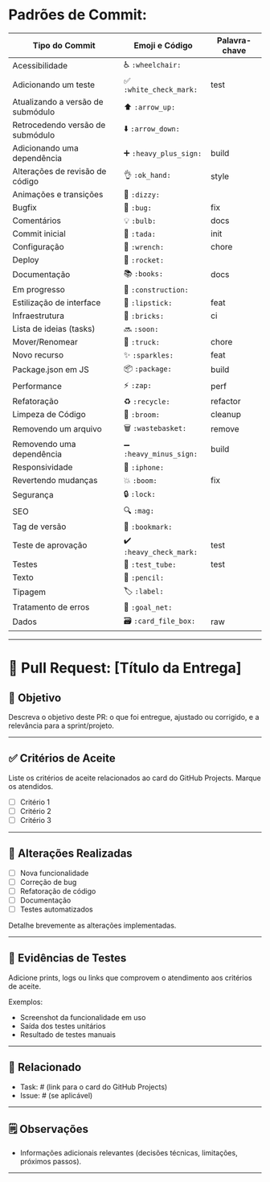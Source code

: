 # Padrões de Commit:

| Tipo do Commit                    | Emoji e Código                     | Palavra-chave |
|----------------------------------|------------------------------------|----------------|
| Acessibilidade                   | ♿ `:wheelchair:`                   |                |
| Adicionando um teste             | ✅ `:white_check_mark:`             | test           |
| Atualizando a versão de submódulo| ⬆️ `:arrow_up:`                    |                |
| Retrocedendo versão de submódulo | ⬇️ `:arrow_down:`                  |                |
| Adicionando uma dependência      | ➕ `:heavy_plus_sign:`              | build          |
| Alterações de revisão de código  | 👌 `:ok_hand:`                      | style          |
| Animações e transições           | 💫 `:dizzy:`                        |                |
| Bugfix                           | 🐛 `:bug:`                          | fix            |
| Comentários                      | 💡 `:bulb:`                         | docs           |
| Commit inicial                   | 🎉 `:tada:`                         | init           |
| Configuração                     | 🔧 `:wrench:`                       | chore          |
| Deploy                           | 🚀 `:rocket:`                       |                |
| Documentação                     | 📚 `:books:`                        | docs           |
| Em progresso                     | 🚧 `:construction:`                 |                |
| Estilização de interface         | 💄 `:lipstick:`                     | feat           |
| Infraestrutura                   | 🧱 `:bricks:`                       | ci             |
| Lista de ideias (tasks)          | 🔜 `:soon:`                         |                |
| Mover/Renomear                   | 🚚 `:truck:`                        | chore          |
| Novo recurso                     | ✨ `:sparkles:`                     | feat           |
| Package.json em JS               | 📦 `:package:`                      | build          |
| Performance                      | ⚡ `:zap:`                          | perf           |
| Refatoração                      | ♻️ `:recycle:`                      | refactor       |
| Limpeza de Código                | 🧹 `:broom:`                        | cleanup        |
| Removendo um arquivo             | 🗑️ `:wastebasket:`                  | remove         |
| Removendo uma dependência        | ➖ `:heavy_minus_sign:`             | build          |
| Responsividade                   | 📱 `:iphone:`                       |                |
| Revertendo mudanças              | 💥 `:boom:`                         | fix            |
| Segurança                        | 🔒️ `:lock:`                        |                |
| SEO                              | 🔍️ `:mag:`                         |                |
| Tag de versão                    | 🔖 `:bookmark:`                     |                |
| Teste de aprovação               | ✔️ `:heavy_check_mark:`             | test           |
| Testes                           | 🧪 `:test_tube:`                    | test           |
| Texto                            | 📝 `:pencil:`                       |                |
| Tipagem                          | 🏷️ `:label:`                       |                |
| Tratamento de erros              | 🥅 `:goal_net:`                     |                |
| Dados                            | 🗃️ `:card_file_box:`                | raw            |

-------------------------------------------------------------------------------------------------------------------

# 📌 Pull Request: [Título da Entrega]

## 🎯 Objetivo
Descreva o objetivo deste PR: o que foi entregue, ajustado ou corrigido, e a relevância para a sprint/projeto.

---

## ✅ Critérios de Aceite
Liste os critérios de aceite relacionados ao card do GitHub Projects. Marque os atendidos.

- [ ] Critério 1  
- [ ] Critério 2  
- [ ] Critério 3  

---

## 🔄 Alterações Realizadas
- [ ] Nova funcionalidade  
- [ ] Correção de bug  
- [ ] Refatoração de código  
- [ ] Documentação  
- [ ] Testes automatizados  

Detalhe brevemente as alterações implementadas.

---

## 🧪 Evidências de Testes
Adicione prints, logs ou links que comprovem o atendimento aos critérios de aceite.

Exemplos:  
- Screenshot da funcionalidade em uso  
- Saída dos testes unitários  
- Resultado de testes manuais  

---

## 📎 Relacionado
- Task: # (link para o card do GitHub Projects)  
- Issue: # (se aplicável)  

---

## 🗒️ Observações
- Informações adicionais relevantes (decisões técnicas, limitações, próximos passos).  

-------------------------------------------------------------------------------------------------------------------
